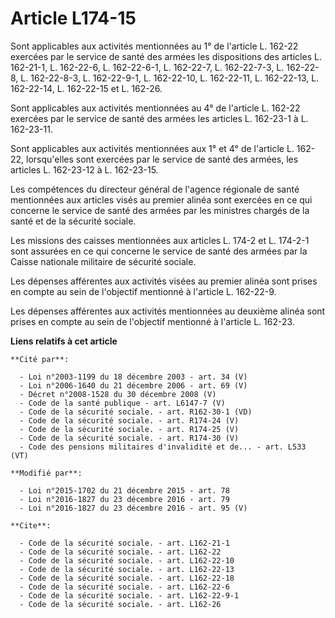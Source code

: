 # Article L174-15

Sont applicables aux activités mentionnées au 1° de l'article L. 162-22 exercées par le service de santé des armées les
dispositions des articles L. 162-21-1, L. 162-22-6, L. 162-22-6-1,  L. 162-22-7, L. 162-22-7-3, L. 162-22-8, L. 162-22-8-3,
L. 162-22-9-1, L. 162-22-10, L. 162-22-11, L. 162-22-13, L. 162-22-14, L. 162-22-15 et L. 162-26.

Sont applicables aux activités mentionnées au 4° de l'article L. 162-22 exercées par le service de santé des armées les
articles L. 162-23-1 à L. 162-23-11. 

Sont applicables aux activités mentionnées aux 1° et 4° de l'article L. 162-22, lorsqu'elles sont exercées par le service de
santé des armées, les articles L. 162-23-12 à L. 162-23-15.

Les compétences du directeur général de l'agence régionale de santé mentionnées aux articles visés au premier alinéa sont
exercées en ce qui concerne le service de santé des armées par les ministres chargés de la santé et de la sécurité sociale. 

Les missions des caisses mentionnées aux articles L. 174-2 et L. 174-2-1 sont assurées en ce qui concerne le service de santé
des armées par la Caisse nationale militaire de sécurité sociale. 

Les dépenses afférentes aux activités visées au premier alinéa sont prises en compte au sein de l'objectif mentionné à
l'article L. 162-22-9.

Les dépenses afférentes aux activités mentionnées au deuxième alinéa sont prises en compte au sein de l'objectif mentionné à
l'article L. 162-23.

**Liens relatifs à cet article**

	**Cité par**:

	  - Loi n°2003-1199 du 18 décembre 2003 - art. 34 (V)
	  - Loi n°2006-1640 du 21 décembre 2006 - art. 69 (V)
	  - Décret n°2008-1528 du 30 décembre 2008 (V)
	  - Code de la santé publique - art. L6147-7 (V)
	  - Code de la sécurité sociale. - art. R162-30-1 (VD)
	  - Code de la sécurité sociale. - art. R174-24 (V)
	  - Code de la sécurité sociale. - art. R174-25 (V)
	  - Code de la sécurité sociale. - art. R174-30 (V)
	  - Code des pensions militaires d'invalidité et de... - art. L533 (VT)

	**Modifié par**:

	  - Loi n°2015-1702 du 21 décembre 2015 - art. 78
	  - Loi n°2016-1827 du 23 décembre 2016 - art. 79
	  - Loi n°2016-1827 du 23 décembre 2016 - art. 95 (V)

	**Cite**:

	  - Code de la sécurité sociale. - art. L162-21-1
	  - Code de la sécurité sociale. - art. L162-22
	  - Code de la sécurité sociale. - art. L162-22-10
	  - Code de la sécurité sociale. - art. L162-22-13
	  - Code de la sécurité sociale. - art. L162-22-18
	  - Code de la sécurité sociale. - art. L162-22-6
	  - Code de la sécurité sociale. - art. L162-22-9-1
	  - Code de la sécurité sociale. - art. L162-26
